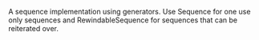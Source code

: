 A sequence implementation using generators. Use Sequence for one use only sequences and RewindableSequence for sequences that can be reiterated over.